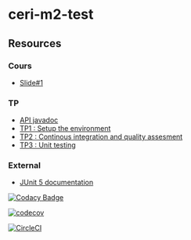 # ceri-m2-test

## Resources

### Cours

- [Slide#1](https://github.com/Faylixe/ceri-m2-test-2017/blob/master/docs/cours.pdf)

### TP

- [API javadoc](http://faylixe.fr/ceri-m1-test-2017/javadoc)
- [TP1 : Setup the environment](https://github.com/Faylixe/ceri-m2-test-2017/blob/master/docs/tp1.md)
- [TP2 : Continous integration and quality assesment](https://github.com/Faylixe/ceri-m2-test-2017/blob/master/docs/tp2.md)
- [TP3 : Unit testing](https://github.com/Faylixe/ceri-m2-test-2017/blob/master/docs/tp3.md)

### External

- [JUnit 5 documentation](http://junit.org/junit5/docs/current/user-guide)

[![Codacy Badge](https://api.codacy.com/project/badge/Grade/a17b4e71ab2440c9bd688ee1779b32b9)](https://www.codacy.com/app/alexamoshina/ceri-m1-test-2017?utm_source=github.com&amp;utm_medium=referral&amp;utm_content=alexamoshina/ceri-m1-test-2017&amp;utm_campaign=Badge_Grade)

[![codecov](https://codecov.io/gh/alexamoshina/ceri-m1-test-2017/branch/master/graph/badge.svg)](https://codecov.io/gh/alexamoshina/ceri-m1-test-2017)

[![CircleCI](https://circleci.com/gh/alexamoshina/ceri-m1-test-2017.svg?style=svg)](https://circleci.com/gh/alexamoshina/ceri-m1-test-2017)
